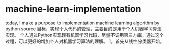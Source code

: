 # machine-learn-implementation
today, I make a purpose to implementation machine learning algorithm by python source
目标，实现个人代码的管理，主要目的是用于个人机器学习算法实现。
个人通过Python实现现有机器学习代码，尽量不调用第三方库，通过这个过程，可以更好的增加个人对机器学习算法的理解。
1。首先从线性分类器开始。
